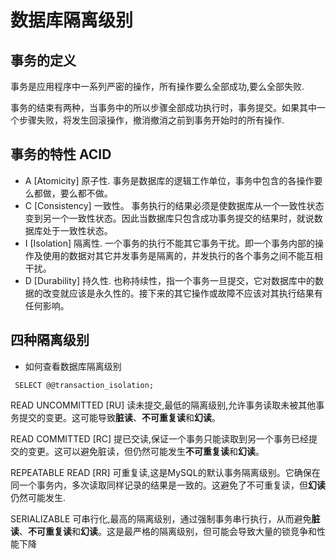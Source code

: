 # 数据库隔离级别

## 事务的定义
事务是应用程序中一系列严密的操作，所有操作要么全部成功,要么全部失败.

事务的结束有两种，当事务中的所以步骤全部成功执行时，事务提交。如果其中一个步骤失败，将发生回滚操作，撤消撤消之前到事务开始时的所有操作.

## 事务的特性 ACID
- A [Atomicity] 原子性.
 事务是数据库的逻辑工作单位，事务中包含的各操作要么都做，要么都不做。
- C [Consistency] 一致性。
事务执行的结果必须是使数据库从一个一致性状态变到另一个一致性状态。因此当数据库只包含成功事务提交的结果时，就说数据库处于一致性状态。
- I [Isolation] 隔离性.
一个事务的执行不能其它事务干扰。即一个事务内部的操作及使用的数据对其它并发事务是隔离的，并发执行的各个事务之间不能互相干扰。
- D [Durability] 持久性.
也称持续性，指一个事务一旦提交，它对数据库中的数据的改变就应该是永久性的。接下来的其它操作或故障不应该对其执行结果有任何影响。

## 四种隔离级别

- 如何查看数据库隔离级别

` SELECT @@transaction_isolation;`

READ UNCOMMITTED [RU] 读未提交,最低的隔离级别,允许事务读取未被其他事务提交的变更。这可能导致**脏读**、**不可重复读**和**幻读**。

READ COMMITTED   [RC] 提已交读,保证一个事务只能读取到另一个事务已经提交的变更。这可以避免脏读，但仍然可能发生**不可重复读**和**幻读**。

REPEATABLE READ  [RR] 可重复读,这是MySQL的默认事务隔离级别。它确保在同一个事务内，多次读取同样记录的结果是一致的。这避免了不可重复读，但**幻读**仍然可能发生.

SERIALIZABLE 可串行化,最高的隔离级别，通过强制事务串行执行，从而避免**脏读**、**不可重复读**和**幻读**。这是最严格的隔离级别，但可能会导致大量的锁竞争和性能下降

